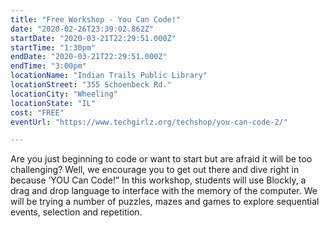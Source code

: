 ```yaml
---
title: "Free Workshop - You Can Code!"
date: "2020-02-26T23:39:02.862Z"
startDate: "2020-03-21T22:29:51.000Z"
startTime: "1:30pm"
endDate: "2020-03-21T22:29:51.000Z"
endTime: "3:00pm"
locationName: "Indian Trails Public Library"
locationStreet: "355 Schoenbeck Rd."
locationCity: "Wheeling"
locationState: "IL"
cost: "FREE"
eventUrl: "https://www.techgirlz.org/techshop/you-can-code-2/"

---
```


Are you just beginning to code or want to start but are afraid it will be too challenging? Well, we encourage you to get out there and dive right in because ‘YOU Can Code!” In this workshop, students will use Blockly, a drag and drop language to interface with the memory of the computer. We will be trying a number of puzzles, mazes and games to explore sequential events, selection and repetition.

